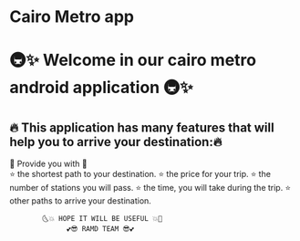 #                                                Cairo Metro app 
#                              🚇✨ Welcome in our cairo metro android application 🚇✨
##               🔥 This application has many features that will help you to arrive your destination:🔥

💎  Provide you with 💎                                  
      ⭐  the shortest path to your destination. 
      ⭐  the price for your trip.
      ⭐  the number of stations you will pass.
      ⭐  the time, you will take during the trip.
      ⭐  other paths to arrive your destination.

            🌜💥 HOPE IT WILL BE USEFUL 💥🌛 
                  💕😎 RAMD TEAM 😎💕
            
   

  
 
